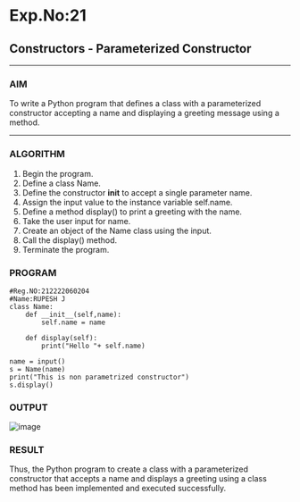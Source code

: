 # Exp.No:21  
## Constructors - Parameterized Constructor

---

### AIM  
To write a Python program that defines a class with a parameterized constructor accepting a name and displaying a greeting message using a method.

---

### ALGORITHM

1.	Begin the program.
2.	Define a class Name.
3.	Define the constructor __init__ to accept a single parameter name.
4.	Assign the input value to the instance variable self.name.
5.	Define a method display() to print a greeting with the name.
6.	Take the user input for name.
7.	Create an object of the Name class using the input.
8.	Call the display() method.
9.	Terminate the program.


### PROGRAM

```
#Reg.NO:212222060204
#Name:RUPESH J
class Name:
    def __init__(self,name):
        self.name = name
        
    def display(self):
        print("Hello "+ self.name)

name = input()
s = Name(name)
print("This is non parametrized constructor")
s.display()
```

### OUTPUT

![image](https://github.com/user-attachments/assets/308888d4-141d-4c2b-b929-7b381b20a1b8)


### RESULT
Thus, the Python program to create a class with a parameterized constructor that accepts a name and displays a greeting using a class method has been implemented and executed successfully.

